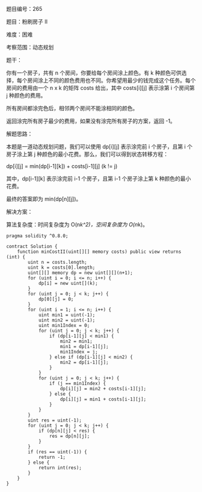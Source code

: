 题目编号：265

题目：粉刷房子 II

难度：困难

考察范围：动态规划

题干：

你有一个房子，共有 n 个房间，你要给每个房间涂上颜色。有 k 种颜色可供选择，每个房间涂上不同的颜色费用也不同。你希望用最少的钱完成这个任务。每个房间的费用由一个 n x k 的矩阵 costs 给出，其中 costs[i][j] 表示涂第 i 个房间第 j 种颜色的费用。

所有房间都涂完色后，相邻两个房间不能涂相同的颜色。

返回涂完所有房子最少的费用，如果没有涂完所有房子的方案，返回 -1。

解题思路：

本题是一道动态规划问题，我们可以使用 dp[i][j] 表示涂完前 i 个房子，且第 i 个房子涂上第 j 种颜色的最小花费。那么，我们可以得到状态转移方程：

dp[i][j] = min(dp[i-1][k]) + costs[i-1][j] (k != j)

其中，dp[i-1][k] 表示涂完前 i-1 个房子，且第 i-1 个房子涂上第 k 种颜色的最小花费。

最终的答案即为 min(dp[n][j])。

解决方案：

算法复杂度：时间复杂度为 O(n*k^2)，空间复杂度为 O(n*k)。

```solidity
pragma solidity ^0.8.0;

contract Solution {
    function minCostII(uint[][] memory costs) public view returns (int) {
        uint n = costs.length;
        uint k = costs[0].length;
        uint[][] memory dp = new uint[][](n+1);
        for (uint i = 0; i <= n; i++) {
            dp[i] = new uint[](k);
        }
        for (uint j = 0; j < k; j++) {
            dp[0][j] = 0;
        }
        for (uint i = 1; i <= n; i++) {
            uint min1 = uint(-1);
            uint min2 = uint(-1);
            uint min1Index = 0;
            for (uint j = 0; j < k; j++) {
                if (dp[i-1][j] < min1) {
                    min2 = min1;
                    min1 = dp[i-1][j];
                    min1Index = j;
                } else if (dp[i-1][j] < min2) {
                    min2 = dp[i-1][j];
                }
            }
            for (uint j = 0; j < k; j++) {
                if (j == min1Index) {
                    dp[i][j] = min2 + costs[i-1][j];
                } else {
                    dp[i][j] = min1 + costs[i-1][j];
                }
            }
        }
        uint res = uint(-1);
        for (uint j = 0; j < k; j++) {
            if (dp[n][j] < res) {
                res = dp[n][j];
            }
        }
        if (res == uint(-1)) {
            return -1;
        } else {
            return int(res);
        }
    }
}
```